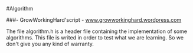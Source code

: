 #Algorithm

###- GrowWorkingHard'script - www.growworkinghard.wordpress.com

The file algorithm.h is a header file containing the implementation of some algorithms. This file is writed in order to test what we are learning. So we don't give you any kind of warranty.